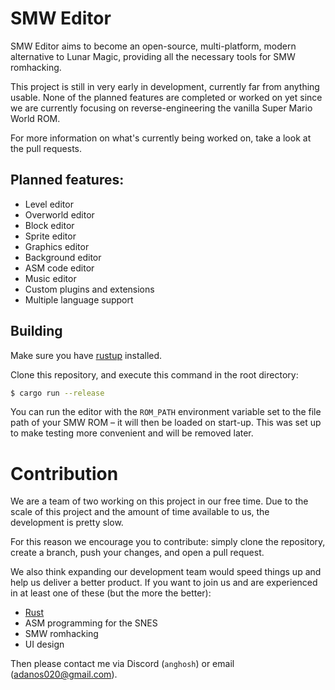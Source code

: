 # SMW Editor

SMW Editor aims to become an open-source, multi-platform, modern alternative to
Lunar Magic, providing all the necessary tools for SMW romhacking.

This project is still in very early in development, currently far from anything
usable. None of the planned features are completed or worked on yet since we are
currently focusing on reverse-engineering the vanilla Super Mario World ROM.

For more information on what's currently being worked on, take a look at the pull requests.

## Planned features:

- Level editor
- Overworld editor
- Block editor
- Sprite editor
- Graphics editor
- Background editor
- ASM code editor
- Music editor
- Custom plugins and extensions
- Multiple language support

## Building

Make sure you have [rustup](https://rustup.rs/) installed.

Clone this repository, and execute this command in the root directory:

```bash
$ cargo run --release 
```

You can run the editor with the `ROM_PATH` environment variable set to the file path
of your SMW ROM – it will then be loaded on start-up. This was set up to make testing
more convenient and will be removed later.

# Contribution

We are a team of two working on this project in our free time. Due to the scale of
this project and the amount of time available to us, the development is pretty slow.

For this reason we encourage you to contribute: simply clone the repository, create
a branch, push your changes, and open a pull request.

We also think expanding our development team would speed things up and help us deliver
a better product. If you want to join us and are experienced in at least one of these
(but the more the better):
- [Rust](https://www.rust-lang.org/)
- ASM programming for the SNES
- SMW romhacking
- UI design

Then please contact me via Discord (`anghosh`) or email (adanos020@gmail.com).
